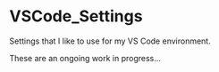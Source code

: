 # VSCode_Settings

Settings that I like to use for my VS Code environment. 

These are an ongoing work in progress...